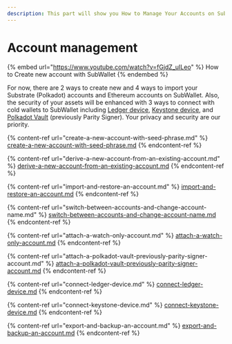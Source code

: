 ```yaml
---
description: This part will show you How to Manage Your Accounts on SubWallet.
---
```


# Account management

{% embed url="https://www.youtube.com/watch?v=fGjdZ_uILeo" %}
How to Create new account with SubWallet
{% endembed %}

For now, there are 2 ways to create new and 4 ways to import your Substrate (Polkadot) accounts and Ethereum accounts on SubWallet. Also, the security of your assets will be enhanced with 3 ways to connect with cold wallets to SubWallet including [Ledger device](connect-ledger-device.md), [Keystone device](connect-keystone-device.md), and [Polkadot Vault](attach-a-polkadot-vault-previously-parity-signer-account.md) (previously Parity Signer). Your privacy and security are our priority.

{% content-ref url="create-a-new-account-with-seed-phrase.md" %}
[create-a-new-account-with-seed-phrase.md](create-a-new-account-with-seed-phrase.md)
{% endcontent-ref %}

{% content-ref url="derive-a-new-account-from-an-existing-account.md" %}
[derive-a-new-account-from-an-existing-account.md](derive-a-new-account-from-an-existing-account.md)
{% endcontent-ref %}

{% content-ref url="import-and-restore-an-account.md" %}
[import-and-restore-an-account.md](import-and-restore-an-account.md)
{% endcontent-ref %}

{% content-ref url="switch-between-accounts-and-change-account-name.md" %}
[switch-between-accounts-and-change-account-name.md](switch-between-accounts-and-change-account-name.md)
{% endcontent-ref %}

{% content-ref url="attach-a-watch-only-account.md" %}
[attach-a-watch-only-account.md](attach-a-watch-only-account.md)
{% endcontent-ref %}

{% content-ref url="attach-a-polkadot-vault-previously-parity-signer-account.md" %}
[attach-a-polkadot-vault-previously-parity-signer-account.md](attach-a-polkadot-vault-previously-parity-signer-account.md)
{% endcontent-ref %}

{% content-ref url="connect-ledger-device.md" %}
[connect-ledger-device.md](connect-ledger-device.md)
{% endcontent-ref %}

{% content-ref url="connect-keystone-device.md" %}
[connect-keystone-device.md](connect-keystone-device.md)
{% endcontent-ref %}

{% content-ref url="export-and-backup-an-account.md" %}
[export-and-backup-an-account.md](export-and-backup-an-account.md)
{% endcontent-ref %}
